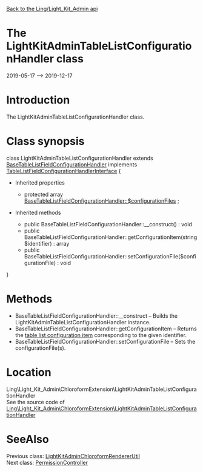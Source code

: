 [Back to the Ling/Light_Kit_Admin api](https://github.com/lingtalfi/Light_Kit_Admin/blob/master/doc/api/Ling/Light_Kit_Admin.md)



The LightKitAdminTableListConfigurationHandler class
================
2019-05-17 --> 2019-12-17






Introduction
============

The LightKitAdminTableListConfigurationHandler class.



Class synopsis
==============


class <span class="pl-k">LightKitAdminTableListConfigurationHandler</span> extends [BaseTableListFieldConfigurationHandler](https://github.com/lingtalfi/Light_ChloroformExtension/blob/master/doc/api/Ling/Light_ChloroformExtension/Field/TableList/BaseTableListFieldConfigurationHandler.md) implements [TableListFieldConfigurationHandlerInterface](https://github.com/lingtalfi/Light_ChloroformExtension/blob/master/doc/api/Ling/Light_ChloroformExtension/Field/TableList/TableListFieldConfigurationHandlerInterface.md) {

- Inherited properties
    - protected array [BaseTableListFieldConfigurationHandler::$configurationFiles](#property-configurationFiles) ;

- Inherited methods
    - public BaseTableListFieldConfigurationHandler::__construct() : void
    - public BaseTableListFieldConfigurationHandler::getConfigurationItem(string $identifier) : array
    - public BaseTableListFieldConfigurationHandler::setConfigurationFile($configurationFile) : void

}






Methods
==============

- BaseTableListFieldConfigurationHandler::__construct &ndash; Builds the LightKitAdminTableListConfigurationHandler instance.
- BaseTableListFieldConfigurationHandler::getConfigurationItem &ndash; Returns the [table list configuration item](https://github.com/lingtalfi/Light_ChloroformExtension/blob/master/doc/pages/conception-notes.md#configuration-item) corresponding to the given identifier.
- BaseTableListFieldConfigurationHandler::setConfigurationFile &ndash; Sets the configurationFile(s).





Location
=============
Ling\Light_Kit_Admin\ChloroformExtension\LightKitAdminTableListConfigurationHandler<br>
See the source code of [Ling\Light_Kit_Admin\ChloroformExtension\LightKitAdminTableListConfigurationHandler](https://github.com/lingtalfi/Light_Kit_Admin/blob/master/ChloroformExtension/LightKitAdminTableListConfigurationHandler.php)



SeeAlso
==============
Previous class: [LightKitAdminChloroformRendererUtil](https://github.com/lingtalfi/Light_Kit_Admin/blob/master/doc/api/Ling/Light_Kit_Admin/Chloroform/LightKitAdminChloroformRendererUtil.md)<br>Next class: [PermissionController](https://github.com/lingtalfi/Light_Kit_Admin/blob/master/doc/api/Ling/Light_Kit_Admin/Controller/Admin/PermissionController.md)<br>
